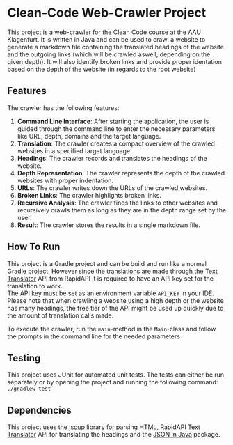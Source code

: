 # Clean-Code Web-Crawler Project

This project is a web-crawler for the Clean Code course at the AAU Klagenfurt. It is written in Java and can be used to crawl a website to generate a markdown file containing the translated headings of the website and the outgoing links (which will be crawled aswell, depending on the given depth). It will also identify broken links and provide proper identation
based on the depth of the website (in regards to the root website)

## Features

The crawler has the following features:

1. **Command Line Interface**: After starting the application, the user is guided through the command line to enter the necessary parameters like URL, depth, domains and the target language.
2. **Translation**: The crawler creates a compact overview of the crawled websites in a specified target language
3. **Headings**: The crawler records and translates the headings of the website.
4. **Depth Representation**: The crawler represents the depth of the crawled websites with proper indentation.
5. **URLs**: The crawler writes down the URLs of the crawled websites.
6. **Broken Links**: The crawler highlights broken links.
7. **Recursive Analysis**: The crawler finds the links to other websites and recursively crawls them as long as they are in the depth range set by the user.
8. **Result**: The crawler stores the results in a single markdown file.

## How To Run

This project is a Gradle project and can be build and run like a normal Gradle project. However since the translations are made through the [Text Translator](https://rapidapi.com/dickyagustin/api/text-translator2/) API from RapidAPI it is required to have an API key set for the translation to work.  
The API key must be set as an environment variable `API_KEY` in your IDE. Please note that when crawling a website using a high depth or the website has many headings, the free tier of the API might be used up quickly due to the amount of translation calls made.  

To execute the crawler, run the `main`-method in the `Main`-class and follow the prompts in the command line for the needed parameters

## Testing

This project uses JUnit for automated unit tests. The tests can either be run separately or by opening the project and running the following command:   
```./gradlew test```

## Dependencies

This project uses the [jsoup](https://jsoup.org/) library for parsing HTML, RapidAPI [Text Translator](https://rapidapi.com/dickyagustin/api/text-translator2/) API for translating the headings and the [JSON in Java](https://mvnrepository.com/artifact/org.json/json) package.
